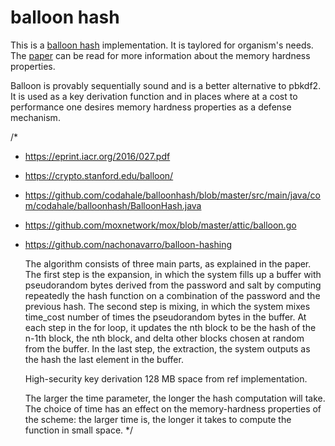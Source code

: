 # balloon hash

This is a [balloon hash](https://crypto.stanford.edu/balloon/) implementation. It is taylored for organism's needs.
The [paper](https://eprint.iacr.org/2016/027.pdf) can be read for more information about the memory hardness properties.

Balloon is provably sequentially sound and is a better alternative to pbkdf2. 
It is used as a key derivation function and in places where at a cost to performance one desires memory hardness properties 
as a defense mechanism. 




/*
 - https://eprint.iacr.org/2016/027.pdf
 - https://crypto.stanford.edu/balloon/
 - https://github.com/codahale/balloonhash/blob/master/src/main/java/com/codahale/balloonhash/BalloonHash.java
 - https://github.com/moxnetwork/mox/blob/master/attic/balloon.go
 - https://github.com/nachonavarro/balloon-hashing

    The algorithm consists of three main parts, as explained in the paper.
    The first step is the expansion, in which the system fills up a buffer
    with pseudorandom bytes derived from the password and salt by computing
    repeatedly the hash function on a combination of the password and the previous hash.
    The second step is mixing, in which the system mixes time_cost number of times the
    pseudorandom bytes in the buffer. At each step in the for loop, it updates the nth block
    to be the hash of the n-1th block, the nth block, and delta other blocks chosen at random
    from the buffer. In the last step, the extraction, the system outputs as the hash the last element in the buffer.


    High-security key derivation 128 MB space from ref implementation.

    The larger the time parameter, the longer the hash computation will take.
    The choice of time has an effect on the memory-hardness properties of the scheme: the larger time is,
    the longer it takes to compute the function in small space.
*/